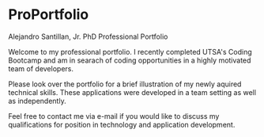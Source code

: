 # ProPortfolio
Alejandro Santillan, Jr. PhD
Professional Portfolio

Welcome to my professional portfolio.  I recently completed UTSA's Coding Bootcamp and am in searach of coding opportunities in a highly motivated team of developers.

Please look over the portfolio for a brief illustration of my newly aquired technical skills.  These applications were developed in a team setting as well as independently.

Feel free to contact me via e-mail if you would like to discuss my qualifications for position in technology and application development.



